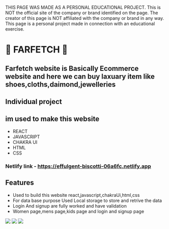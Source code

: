 THIS PAGE WAS MADE AS A PERSONAL EDUCATIONAL PROJECT. This is NOT the official site of the company or brand identified on the page. The creator of this page is NOT affiliated with the company or brand in any way. This page is a personal project made in connection with an educational exercise.

# 💫 FARFETCH 💫  



## Farfetch website is Basically Ecommerce website and here we can buy laxuary item like shoes,cloths,daimond,jewelleries

## Individual project

## im used to make this website

- REACT
- JAVASCRIPT                                                                                       
-  CHAKRA UI
-  HTML 
-  CSS

### Netlify link - https://effulgent-biscotti-06a6fc.netlify.app

## Features 
- Used to build this website react,javascript,chakraUi,html,css
- For data base purpose Used Local storage to store and retrive the data
- Login And signup are fully worked and have validation
- Women page,mens page,kids page and login and signup page

![](https://i.ibb.co/mDnrqQ2/Screen-Shot-2022-12-12-at-8-44-34-PM.png)
![](https://i.ibb.co/CWGs7HX/Screen-Shot-2022-12-12-at-8-44-43-PM.png)
![](https://i.ibb.co/bFxV82m/Screen-Shot-2022-12-12-at-8-44-50-PM.png)




